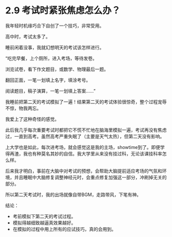 # 2.9 考试时紧张焦虑怎么办？

我年轻时机缘巧合下自创了一个技巧，非常受用。

高中时，考试太多了。

睡前闲着没事，我就幻想明天的考试该怎样进行。

“吃完早餐，上个厕所，进入考场，等待发卷。

浏览试卷，看下作文题目，或数学、物理最后一题。

翻回正面，一笔一划填上名字，填涂考号。

阅读题目，稿子演算，一笔一划填上答案……”

我睡前把第二天的考试模拟了一遍！结果第二天的考试体验很惊奇，整个过程宠辱不惊，物我两忘。

我爱上了这种奇怪的感觉。

此后我几乎每次重要考试时都把它不慌不忙地在脑海里模拟一遍，考试再没有焦虑过，一直到高考。虽然高考严重失眠了（主要是天气太热），但第二天没有影响。

上大学也是如此，每次进考场，就会感觉这是我的主场，showtime到了。即便学得再渣，我也有种莫名其妙的自信。我大学里从来没有挂过科，无论该课挂科率怎么样。

后来我才明白，事前在大脑中对考试的预想，会帮助大脑提前适应考场的气氛和环境，并且睡眠中大脑修复调整神经元时，会重点修复加强这一部分，冲刷掉无关的部分。

所以第二天考试时，我的出场就像自带BGM，走路带风，下笔有神。

结论：

* 考前模拟下第二天的考试过程。
* 模拟得越细致越逼真效果越好。
* 在模拟的过程中用上所有的应试技巧，真的会用到。

